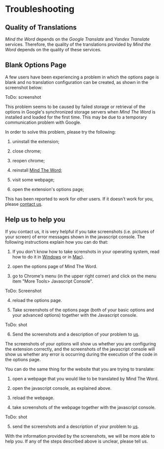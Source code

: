 Troubleshooting
===============

Quality of Translations
-----------------------

*Mind the Word* depends on the *Google Translate* and *Yandex Translate* services. Therefore, the quality of the translations provided by *Mind the Word* depends on the quality of these services. 



Blank Options Page
------------------

A few users have been experiencing a problem in which the options page is blank and no translation configuration can be created, as shown in the screenshot below:

ToDo: screenshot


This problem seems to be caused by failed storage or retrieval of the options in Google's synchronized storage servers when *Mind The Word* is installed and loaded for the first time. This may be due to a temporary communication problem with Google.

In order to solve this problem, please try the following:

1. uninstall the extension;

2. close chrome;

3. reopen chrome;

4. reinstall [Mind The Word](http://chrome.google.com/webstore/detail/mindtheword/fabjlaokbhaoehejcoblhahcekmogbom);

5. visit some webpage;

6. open the extension's options page;

This has been reported to work for other users. If it doesn't work for you, please [contact us](mailto:MindTheWord@gmail.com).



Help us to help you
-------------------

If you contact us, it is very helpful if you take screenshots (i.e. pictures of your screen) of error messages shown in the javascript console. The following instructions explain how you can do that:


1. If you don't know how to take screnshots in your operating system, read how to do it in [Windows](http://www.wikihow.com/Take-a-Screenshot-in-Microsoft-Windows) or in [Mac](http://www.wikihow.com/Take-a-Screenshot-in-Mac-OS-X)).

2. open the options page of Mind The Word.

3. go to Chrome's menu (in the upper right corner) and click on the menu item "More Tools> Javascript Console".

ToDo: Screenshot

4. reload the options page.

5. Take screenshots of the options page (both of your basic options and your advanced options) together with the Javascript console.

ToDo: shot

6. Send the screenshots and a description of your problem to [us](mailto:MindTheWord@gmail.com).


The screenshots of your options will show us whether you are configuring the extension correctly, and the screenshots of the javascript console will show us whether any error is occurring during the execution of the code in the options page.


You can do the same thing for the website that you are trying to translate:

1. open a webpage that you would like to be translated by Mind The Word.

2. open the javascript console, as explained above.

3. reload the webpage.

4. take screenshots of the webpage together with the javascript console.


ToDo: shot

5. send the screenshots and a description of your problem to [us](mailto:MindTheWord@gmail.com).

With the information provided by the screenshots, we will be more able to help you.
If any of the steps described above is unclear, please tell us.
